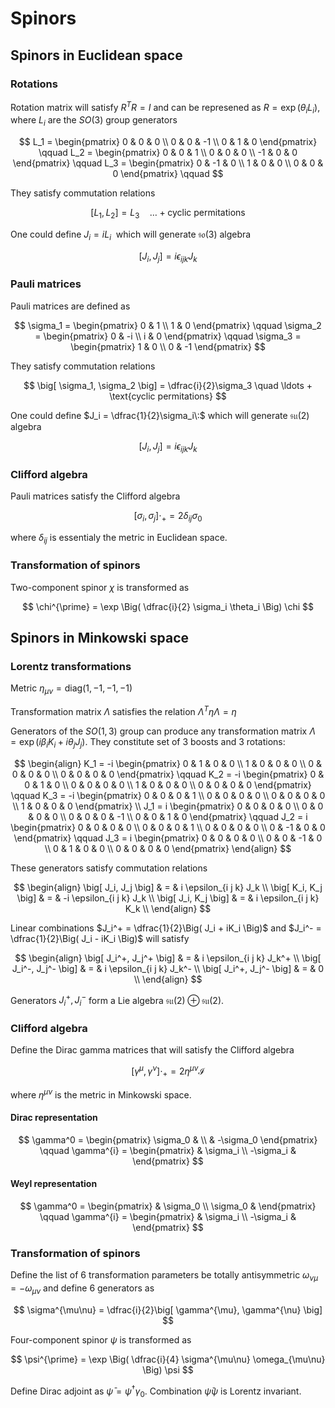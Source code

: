 # Spinors

## Spinors in Euclidean space

### Rotations

Rotation matrix will satisfy $R^{T}R = I$ and can be represened as $R = \exp(\theta_i L_i)$, where $L_i$ are the $SO(3)$ group generators

$$
L_1 =
\begin{pmatrix}
0 & 0 & 0 \\
0 & 0 & -1 \\
0 & 1 & 0
\end{pmatrix} \qquad
L_2 =
\begin{pmatrix}
0 & 0 & 1 \\
0 & 0 & 0 \\
-1 & 0 & 0
\end{pmatrix} \qquad
L_3 =
\begin{pmatrix}
0 & -1 & 0 \\
1 & 0 & 0 \\
0 & 0 & 0
\end{pmatrix} \qquad
$$

They satisfy commutation relations

$$
\big[ L_1, L_2 \big] = L_3
\quad \ldots + \text{cyclic permitations}
$$

One could define $J_i = iL_i\:$ which will generate $\mathfrak{so}(3)$ algebra

$$
\big[ J_i, J_j\big] = i\epsilon_{i j k} J_k
$$

### Pauli matrices

Pauli matrices are defined as

$$
\sigma_1 =
\begin{pmatrix}
0 & 1 \\
1 & 0
\end{pmatrix} \qquad
\sigma_2 =
\begin{pmatrix}
0 & -i \\
i & 0
\end{pmatrix} \qquad
\sigma_3 =
\begin{pmatrix}
1 & 0 \\
0 & -1
\end{pmatrix}
$$

They satisfy commutation relations

$$
\big[ \sigma_1, \sigma_2 \big] = \dfrac{i}{2}\sigma_3
\quad \ldots + \text{cyclic permitations}
$$

One could define $J_i = \dfrac{1}{2}\sigma_i\:$ which will generate $\mathfrak{su}(2)$ algebra

$$
\big[ J_i, J_j\big] = i\epsilon_{i j k} J_k
$$

### Clifford algebra

Pauli matrices satisfy the Clifford algebra

$$
\big[ \sigma_i, \sigma_j \big] \cdot_{+} = 2 \delta_{ij} \sigma_0
$$

where $\delta_{ij}$ is essentialy the metric in Euclidean space.

### Transformation of spinors

Two-component spinor $\chi$ is transformed as

$$
\chi^{\prime} = \exp \Big( \dfrac{i}{2} \sigma_i \theta_i \Big) \chi
$$

## Spinors in Minkowski space

### Lorentz transformations

Metric $\eta_{\mu\nu} = \mathrm{diag}\big( 1, -1, -1, -1 \big)$

Transformation matrix $\Lambda$ satisfies the relation $\Lambda^{T} \eta \Lambda = \eta$

Generators of the $SO(1,3)$ group can produce any transformation matrix $\Lambda = \exp\big( i\beta_i K_i + i\theta_j J_j \big)$. They constitute set of 3 boosts and 3 rotations:

$$
\begin{align}
K_1 = -i
\begin{pmatrix}
0 & 1 & 0 & 0 \\
1 & 0 & 0 & 0 \\
0 & 0 & 0 & 0 \\
0 & 0 & 0 & 0
\end{pmatrix} \qquad
K_2 = -i
\begin{pmatrix}
0 & 0 & 1 & 0 \\
0 & 0 & 0 & 0 \\
1 & 0 & 0 & 0 \\
0 & 0 & 0 & 0
\end{pmatrix} \qquad
K_3 = -i
\begin{pmatrix}
0 & 0 & 0 & 1 \\
0 & 0 & 0 & 0 \\
0 & 0 & 0 & 0 \\
1 & 0 & 0 & 0
\end{pmatrix} \\
J_1 = i
\begin{pmatrix}
0 & 0 & 0 & 0 \\
0 & 0 & 0 & 0 \\
0 & 0 & 0 & -1 \\
0 & 0 & 1 & 0
\end{pmatrix} \qquad
J_2 = i
\begin{pmatrix}
0 & 0 & 0 & 0 \\
0 & 0 & 0 & 1 \\
0 & 0 & 0 & 0 \\
0 & -1 & 0 & 0
\end{pmatrix} \qquad
J_3 = i
\begin{pmatrix}
0 & 0 & 0 & 0 \\
0 & 0 & -1 & 0 \\
0 & 1 & 0 & 0 \\
0 & 0 & 0 & 0
\end{pmatrix}
\end{align}
$$

These generators satisfy commutation relations

$$
\begin{align}
\big[ J_i, J_j \big] & = & i \epsilon_{i j k} J_k \\
\big[ K_i, K_j \big] & = & -i \epsilon_{i j k} J_k \\
\big[ J_i, K_j \big] & = & i \epsilon_{i j k} K_k \\
\end{align}
$$

Linear combinations $J_i^+ = \dfrac{1}{2}\Big( J_i + iK_i \Big)$ and $J_i^- = \dfrac{1}{2}\Big( J_i - iK_i \Big)$ will satisfy

$$
\begin{align}
\big[ J_i^+, J_j^+ \big] & = & i \epsilon_{i j k} J_k^+ \\
\big[ J_i^-, J_j^- \big] & = & i \epsilon_{i j k} J_k^- \\
\big[ J_i^+, J_j^- \big] & = & 0 \\
\end{align}
$$

Generators $J_i^+, J_i^-$  form a Lie algebra $\mathfrak{su}(2) \oplus \mathfrak{su}(2)$.

### Clifford algebra

Define the Dirac gamma matrices that will satisfy the Clifford algebra

$$
\big[ \gamma^{\mu}, \gamma^{\nu} \big] \cdot_{+} = 2 \eta^{\mu\nu} \mathcal{I}
$$

where $\eta^{\mu\nu}$ is the metric in Minkowski space.

#### Dirac representation

$$
\gamma^0 =
\begin{pmatrix}
\sigma_0 & \\
& -\sigma_0
\end{pmatrix} \qquad
\gamma^{i} =
\begin{pmatrix}
& \sigma_i \\
-\sigma_i &
\end{pmatrix}
$$

#### Weyl representation

$$
\gamma^0 =
\begin{pmatrix}
& \sigma_0 \\
\sigma_0 &
\end{pmatrix} \qquad
\gamma^{i} =
\begin{pmatrix}
& \sigma_i \\
-\sigma_i &
\end{pmatrix}
$$

### Transformation of spinors

Define the list of 6 transformation parameters be totally antisymmetric $\omega_{\nu\mu} = - \omega_{\mu\nu}$ and define 6 generators as

$$
\sigma^{\mu\nu} = \dfrac{i}{2}\big[ \gamma^{\mu}, \gamma^{\nu} \big]
$$

Four-component spinor $\psi$ is transformed as

$$
\psi^{\prime} = \exp \Big( \dfrac{i}{4} \sigma^{\mu\nu} \omega_{\mu\nu} \Big) \psi
$$

Define Dirac adjoint as $\bar{\psi} = \psi^{\dagger} \gamma_0$. Combination $\bar{\psi} \psi$ is Lorentz invariant.
